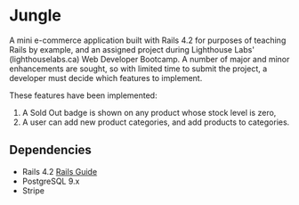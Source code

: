# Jungle

A mini e-commerce application built with Rails 4.2 for purposes of teaching Rails by example, and an assigned project during Lighthouse Labs' (lighthouselabs.ca) Web Developer Bootcamp. A number of major and minor enhancements are sought, so with limited time to submit the project, a developer must decide which features to implement.

These features have been implemented:
1)  A Sold Out badge is shown on any product whose stock level is zero,
2)  A user can add new product categories, and add products to categories.


## Dependencies

* Rails 4.2 [Rails Guide](http://guides.rubyonrails.org/v4.2/)
* PostgreSQL 9.x
* Stripe
